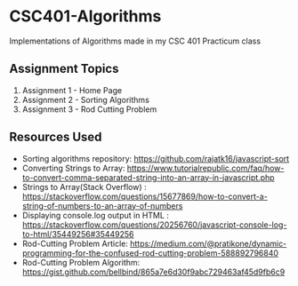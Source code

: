 # CSC401-Algorithms
Implementations of Algorithms made in my CSC 401 Practicum class

## Assignment Topics
1. Assignment 1 - Home Page
2. Assignment 2 - Sorting Algorithms
3. Assignment 3 - Rod Cutting Problem

## Resources Used
* Sorting algorithms repository: https://github.com/rajatk16/javascript-sort
* Converting Strings to Array: https://www.tutorialrepublic.com/faq/how-to-convert-comma-separated-string-into-an-array-in-javascript.php
* Strings to Array(Stack Overflow) : https://stackoverflow.com/questions/15677869/how-to-convert-a-string-of-numbers-to-an-array-of-numbers
* Displaying console.log output in HTML : https://stackoverflow.com/questions/20256760/javascript-console-log-to-html/35449256#35449256
* Rod-Cutting Problem Article: https://medium.com/@pratikone/dynamic-programming-for-the-confused-rod-cutting-problem-588892796840
* Rod-Cutting Problem Algorithm: https://gist.github.com/bellbind/865a7e6d30f9abc729463af45d9fb6c9

